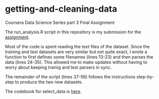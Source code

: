 # getting-and-cleaning-data
Coursera Data Science Series part 3 Final Assignment

The run_analysis.R script in this repository is my submission for the [assignment](https://www.coursera.org/learn/data-cleaning/peer/FIZtT/getting-and-cleaning-data-course-project).

Most of the code is spent reading the text files of the dataset. Since the training and test datasets are very similar but not quite exact, I wrote a function to first defines some filenames (lines 13-23) and then parses the data (lines 24-35). This allowed me to make updates without having to worry about keeping trainig and test parsers in sync.

The remainder of the script (lines 37-56) follows the instructions step-by-step to produce the two new datasets.

The codebook for select_data is [here](codebook.md).
